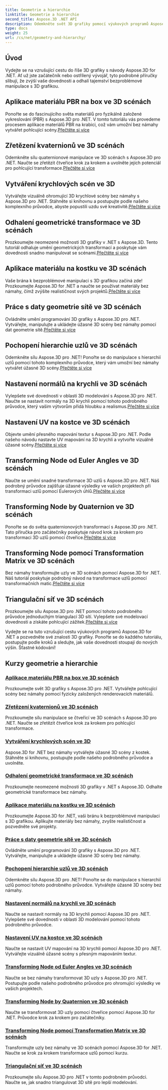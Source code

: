 ```yaml
---
title: Geometrie a hierarchie
linktitle: Geometrie a hierarchie
second_title: Aspose.3D .NET API
description: Odemkněte svět 3D grafiky pomocí výukových programů Aspose.3D for .NET. Od aplikace materiálů PBR po geometrické transformace, zvládnete každý aspekt bez námahy.
type: docs
weight: 25
url: /cs/net/geometry-and-hierarchy/
---
```

## Úvod

Vydejte se na vzrušující cestu do říše 3D grafiky s návody Aspose.3D for .NET. Ať už jste začátečník nebo ostřílený vývojář, tyto podrobné příručky slibují, že zvýší vaše dovednosti a odhalí tajemství bezproblémové manipulace s 3D grafikou.

## Aplikace materiálu PBR na box ve 3D scénách

 Ponořte se do fascinujícího světa materiálů pro fyzikálně založené vykreslování (PBR) s Aspose.3D pro .NET. V tomto tutoriálu vás provedeme procesem aplikace materiálů PBR na krabici, což vám umožní bez námahy vytvářet pohlcující scény.[Přečtěte si více](./apply-pbr-material-to-box/)

## Zřetězení kvaternionů ve 3D scénách

 Odemkněte sílu quaternionové manipulace ve 3D scénách s Aspose.3D pro .NET. Naučte se zřetězit čtveřice krok za krokem a uvolněte jejich potenciál pro pohlcující transformace.[Přečtěte si více](./concatenate-quaternions/)

## Vytváření krychlových scén ve 3D

 Vytvářejte vizuálně ohromující 3D krychlové scény bez námahy s Aspose.3D pro .NET. Stáhněte si knihovnu a postupujte podle našeho komplexního průvodce, abyste popustili uzdu své kreativitě.[Přečtěte si více](./create-cube-scenes/)

## Odhalení geometrické transformace ve 3D scénách

 Prozkoumejte neomezené možnosti 3D grafiky v .NET s Aspose.3D. Tento tutoriál odhaluje umění geometrických transformací a poskytuje vám dovednosti snadno manipulovat se scénami.[Přečtěte si více](./expose-geometric-transformation)

## Aplikace materiálu na kostku ve 3D scénách

 Vaše brána k bezproblémové manipulaci s 3D grafikou začíná zde! Prozkoumejte Aspose.3D for .NET a naučte se používat materiály bez námahy, čímž zvýšíte realističnost svých projektů.[Přečtěte si více](./material-to-cube/)

## Práce s daty geometrie sítě ve 3D scénách

 Ovládněte umění programování 3D grafiky s Aspose.3D pro .NET. Vytvářejte, manipulujte a ukládejte úžasné 3D scény bez námahy pomocí dat geometrie sítě.[Přečtěte si více](./mesh-geometry-data/)

## Pochopení hierarchie uzlů ve 3D scénách

 Odemkněte sílu Aspose.3D pro .NET! Ponořte se do manipulace s hierarchií uzlů pomocí tohoto komplexního průvodce, který vám umožní bez námahy vytvářet úžasné 3D scény.[Přečtěte si více](./node-hierarchy/)

## Nastavení normálů na krychli ve 3D scénách

Vylepšete své dovednosti v oblasti 3D modelování s Aspose.3D pro .NET. Naučte se nastavit normály na 3D krychli pomocí tohoto podrobného průvodce, který vašim výtvorům přidá hloubku a realismus.[Přečtěte si více](./setup-normals-cube/)

## Nastavení UV na kostce ve 3D scénách

 Objevte umění přesného mapování textur s Aspose.3D pro .NET. Podle našeho návodu nastavte UV mapování na 3D krychli a vytvořte vizuálně úžasné scény.[Přečtěte si více](./setup-uv-cube/)

## Transforming Node od Euler Angles ve 3D scénách

 Naučte se umění snadné transformace 3D uzlů s Aspose.3D pro .NET. Náš podrobný průvodce zajišťuje úžasné výsledky ve vašich projektech při transformaci uzlů pomocí Eulerových úhlů.[Přečtěte si více](./transformation-node-euler-angles/)

## Transforming Node by Quaternion ve 3D scénách

 Ponořte se do světa quaternionových transformací s Aspose.3D pro .NET. Tato příručka pro začátečníky poskytuje návod krok za krokem pro transformaci 3D uzlů pomocí čtveřice.[Přečtěte si více](./transformation-node-quaternion/)

## Transforming Node pomocí Transformation Matrix ve 3D scénách

Bez námahy transformujte uzly ve 3D scénách pomocí Aspose.3D for .NET. Náš tutoriál poskytuje podrobný návod na transformace uzlů pomocí transformačních matic.[Přečtěte si více](./transformation-node-matrix/)

## Triangulační síť ve 3D scénách

 Prozkoumejte sílu Aspose.3D pro .NET pomocí tohoto podrobného průvodce jednoduchým triangulací 3D sítí. Vylepšete své modelovací dovednosti a získáte pohlcující zážitek.[Přečtěte si více](./triangulate-mesh/)

Vydejte se na tuto vzrušující cestu výukových programů Aspose.3D for .NET a pozvedněte své znalosti 3D grafiky. Ponořte se do každého tutoriálu, postupujte podle kroků a sledujte, jak vaše dovednosti stoupají do nových výšin. Šťastné kódování!
## Kurzy geometrie a hierarchie
### [Aplikace materiálu PBR na box ve 3D scénách](./apply-pbr-material-to-box/)
Prozkoumejte svět 3D grafiky s Aspose.3D pro .NET. Vytvářejte pohlcující scény bez námahy pomocí fyzicky založených renderovacích materiálů.
### [Zřetězení kvaternionů ve 3D scénách](./concatenate-quaternions/)
Prozkoumejte sílu manipulace se čtveřicí ve 3D scénách s Aspose.3D pro .NET. Naučte se zřetězit čtveřice krok za krokem pro pohlcující transformace.
### [Vytváření krychlových scén ve 3D](./create-cube-scenes/)
Aspose.3D for .NET bez námahy vytvářejte úžasné 3D scény z kostek. Stáhněte si knihovnu, postupujte podle našeho podrobného průvodce a uvolněte.
### [Odhalení geometrické transformace ve 3D scénách](./expose-geometric-transformation/)
Prozkoumejte neomezené možnosti 3D grafiky v .NET s Aspose.3D. Odhalte geometrické transformace bez námahy.
### [Aplikace materiálu na kostku ve 3D scénách](./material-to-cube/)
Prozkoumejte Aspose.3D for .NET, vaši bránu k bezproblémové manipulaci s 3D grafikou. Aplikujte materiály bez námahy, zvyšte realističnost a pozvedněte své projekty.
### [Práce s daty geometrie sítě ve 3D scénách](./mesh-geometry-data/)
Ovládněte umění programování 3D grafiky s Aspose.3D pro .NET. Vytvářejte, manipulujte a ukládejte úžasné 3D scény bez námahy.
### [Pochopení hierarchie uzlů ve 3D scénách](./node-hierarchy/)
Odemkněte sílu Aspose.3D pro .NET! Ponořte se do manipulace s hierarchií uzlů pomocí tohoto podrobného průvodce. Vytvářejte úžasné 3D scény bez námahy.
### [Nastavení normálů na krychli ve 3D scénách](./setup-normals-cube/)
Naučte se nastavit normály na 3D krychli pomocí Aspose.3D pro .NET. Vylepšete své dovednosti v oblasti 3D modelování pomocí tohoto podrobného průvodce.
### [Nastavení UV na kostce ve 3D scénách](./setup-uv-cube/)
Naučte se nastavit UV mapování na 3D krychli pomocí Aspose.3D pro .NET. Vytvářejte vizuálně úžasné scény s přesným mapováním textur.
### [Transforming Node od Euler Angles ve 3D scénách](./transformation-node-euler-angles/)
Naučte se bez námahy transformovat 3D uzly s Aspose.3D pro .NET. Postupujte podle našeho podrobného průvodce pro ohromující výsledky ve vašich projektech.
### [Transforming Node by Quaternion ve 3D scénách](./transformation-node-quaternion/)
Naučte se transformovat 3D uzly pomocí čtveřice pomocí Aspose.3D for .NET. Průvodce krok za krokem pro začátečníky.
### [Transforming Node pomocí Transformation Matrix ve 3D scénách](./transformation-node-matrix/)
Transformujte uzly bez námahy ve 3D scénách pomocí Aspose.3D for .NET. Naučte se krok za krokem transformace uzlů pomocí kurzu.
### [Triangulační síť ve 3D scénách](./triangulate-mesh/)
Prozkoumejte sílu Aspose.3D pro .NET v tomto podrobném průvodci. Naučte se, jak snadno triangulovat 3D sítě pro lepší modelování.